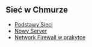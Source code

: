 ## Sieć w Chmurze
- [Podstawy Sieci](podstawy-sieci.md)
- [Nowy Server](nowy-server.md)
- [Network Firewall w prakytce](network-firewall.md)